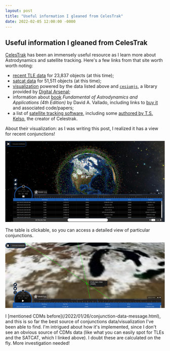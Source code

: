 ```yaml
---
layout: post
title: "Useful information I gleaned from CelesTrak"
date: 2022-02-05 12:00:00 -0000
---
```


## Useful information I gleaned from CelesTrak  

[CelesTrak](https://celestrak.com/) has been an immensely useful resource as I
learn more about Astrodynamics and satellite tracking. Here's a few links from
that site worth worth noting:

*   [recent TLE data](https://celestrak.com/pub/TLE/catalog.txt) for 23,837 objects (at this time);
*   [satcat data](https://celestrak.com/pub/satcat.txt) for 51,511 objects (at this time);
*   [visualization](https://celestrak.com/cesium/orbit-viz.php?tle=/pub/TLE/catalog.txt&satcat=/pub/satcat.txt)
powered by the data listed above and [`cesiumjs`](https://cesium.com/platform/cesiumjs/),
a library provided by [Digital Arsenal](https://digitalarsenal.io/); 
*   information about [book](https://celestrak.com/software/vallado-sw.php)
*Fundamental of Astrodynamics and Applications (4th Edition)* by David A. Vallado,
including links to [buy it](https://astrobooks.com/fundamentals-of-astrodynamics-and-applications-4th-edition-vallado-2013-softcover.aspx)
and associated code/papers;
*   a list of [satellite tracking software](https://celestrak.com/software/satellite/sat-trak.php),
including some [authored by T.S. Kelso](https://celestrak.com/software/tskelso-sw.php),
the creator of Celestrak.

About their visualization: as I was writing this post, I realized it has a
view for recent conjunctions!

<p align="center"> 
  <img src="/images/celestrak-conjunction-viewer.png" title="CelesTrak Conjunction Viewer" width="" />
</p>

The table is clickable, so you can access a detailed view of particular conjunctions.

<p align="center"> 
  <img src="/images/celestrak-conjunction-viewer-detail.png" title="Detailed view for a particular conjunction" width="" />
</p>

<a id="cdm" />
I [mentioned CDMs before](/2022/01/26/conjunction-data-message.html),
and this is so far the best source of conjunctions data/visualization I've been
able to find. I'm intrigued about how it's implemented, since I don't see an
obvious source of CDMs data (like what you can easily spot for TLEs and the SATCAT,
which I linked above). I doubt these are calculated on the fly. More investigation
needed!
